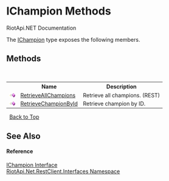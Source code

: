 # IChampion Methods
RiotApi.NET Documentation 

The <a href="83a91f7c-130f-24f1-8fca-60b85f120bb3">IChampion</a> type exposes the following members.


## Methods
&nbsp;<table><tr><th></th><th>Name</th><th>Description</th></tr><tr><td>![Public method](media/pubmethod.gif "Public method")</td><td><a href="920e023a-9fcf-db2c-f2c3-6b199df1c64b">RetrieveAllChampions</a></td><td>
Retrieve all champions. (REST)</td></tr><tr><td>![Public method](media/pubmethod.gif "Public method")</td><td><a href="e6abe26b-d041-d7d8-df5b-9c6d023a677b">RetrieveChampionById</a></td><td>
Retrieve champion by ID.</td></tr></table>&nbsp;
<a href="#ichampion-methods">Back to Top</a>

## See Also


#### Reference
<a href="83a91f7c-130f-24f1-8fca-60b85f120bb3">IChampion Interface</a><br /><a href="48cda41f-0d73-abf8-ab33-13ac48004c66">RiotApi.Net.RestClient.Interfaces Namespace</a><br />